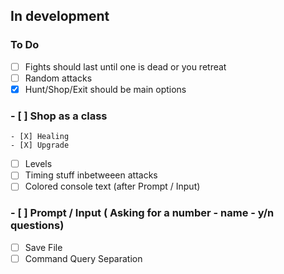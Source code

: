 ## In development

 ### To Do

 - [ ] Fights should last until one is dead or you retreat
 - [ ] Random attacks 
 - [X] Hunt/Shop/Exit should be main options
 ### - [ ] Shop as a class
    - [X] Healing
    - [X] Upgrade
 - [ ] Levels
 - [ ] Timing stuff inbetweeen attacks
 - [ ] Colored console text (after Prompt / Input)
 ### - [ ] Prompt / Input ( Asking for a number - name - y/n questions)  
 - [ ] Save File 
 - [ ] Command Query Separation
